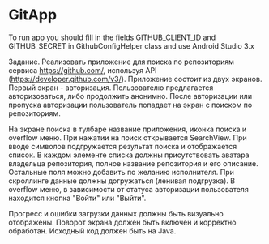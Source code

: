 # GitApp
To run app you should fill in the fields GITHUB_CLIENT_ID and GITHUB_SECRET in GithubConfigHelper class and use Android Studio 3.x


Задание.
Реализовать приложение для поиска по репозиториям сервиса https://github.com/, используя API
(https://developer.github.com/v3/). Приложение состоит из двух экранов. Первый экран -
авторизация. Пользователю предлагается авторизоваться, либо продолжить анонимно. После
авторизации или пропуска авторизации пользователь попадает на экран с поиском по
репозиториям.

На экране поиска в тулбаре название приложения, иконка поиска и overflow меню. При нажатии
на поиск открывается SearchView. При вводе символов подгружается результат поиска и
отображается список. В каждом элементе списка должны присутствовать аватара владельца
репозитория, полное название репозитория и его описание. Остальные поля можно добавить по
желанию исполнителя. При скроллинге данные должны догружаться (ленивая подгрузка). В
overflow меню, в зависимости от статуса авторизации пользователя находится кнопка &quot;Войти&quot; или
&quot;Выйти&quot;.

Прогресс и ошибки загрузки данных должны быть визуально отображены. Поворот экрана должен
быть включен и корректно обработан. Исходный код должен быть на Java.
